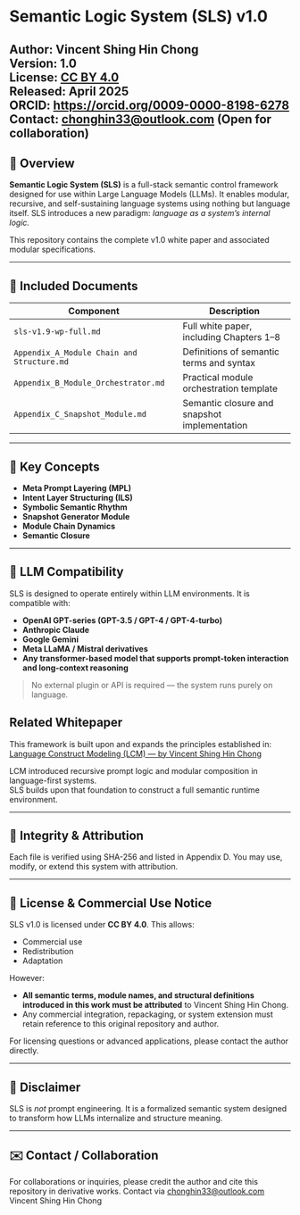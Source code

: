 # Semantic Logic System (SLS) v1.0

**Author:** Vincent Shing Hin Chong  
**Version:** 1.0  
**License:** [CC BY 4.0](https://creativecommons.org/licenses/by/4.0/)  
**Released:** April 2025  
**ORCID:** https://orcid.org/0009-0000-8198-6278     
**Contact:** chonghin33@outlook.com (Open for collaboration)
---

## 🧠 Overview

**Semantic Logic System (SLS)** is a full-stack semantic control framework designed for use within Large Language Models (LLMs). It enables modular, recursive, and self-sustaining language systems using nothing but language itself. SLS introduces a new paradigm: *language as a system’s internal logic.*

This repository contains the complete v1.0 white paper and associated modular specifications.

---

## 📘 Included Documents

| Component | Description |
|-----------|-------------|
| `sls-v1.9-wp-full.md` | Full white paper, including Chapters 1–8 |
| `Appendix_A_Module Chain and Structure.md` | Definitions of semantic terms and syntax |
| `Appendix_B_Module_Orchestrator.md` | Practical module orchestration template |
| `Appendix_C_Snapshot_Module.md` | Semantic closure and snapshot implementation |

---

## 📌 Key Concepts

- **Meta Prompt Layering (MPL)**  
- **Intent Layer Structuring (ILS)**  
- **Symbolic Semantic Rhythm**  
- **Snapshot Generator Module**  
- **Module Chain Dynamics**  
- **Semantic Closure**

---

## 🤖 LLM Compatibility

SLS is designed to operate entirely within LLM environments. It is compatible with:

- **OpenAI GPT-series (GPT-3.5 / GPT-4 / GPT-4-turbo)**
- **Anthropic Claude**
- **Google Gemini**
- **Meta LLaMA / Mistral derivatives**
- **Any transformer-based model that supports prompt-token interaction and long-context reasoning**

> No external plugin or API is required — the system runs purely on language.


## Related Whitepaper

This framework is built upon and expands the principles established in:
[Language Construct Modeling (LCM) — by Vincent Shing Hin Chong]([https://github.com/chonghin33/lcm-1.13-whitepaper])

LCM introduced recursive prompt logic and modular composition in language-first systems.  
SLS builds upon that foundation to construct a full semantic runtime environment.

---

## 🔐 Integrity & Attribution

Each file is verified using SHA-256 and listed in Appendix D. You may use, modify, or extend this system with attribution.

---

## 💼 License & Commercial Use Notice

SLS v1.0 is licensed under **CC BY 4.0**. This allows:

- Commercial use
- Redistribution
- Adaptation

However:

- **All semantic terms, module names, and structural definitions introduced in this work must be attributed** to Vincent Shing Hin Chong.
- Any commercial integration, repackaging, or system extension must retain reference to this original repository and author.

For licensing questions or advanced applications, please contact the author directly.

---

## 📣 Disclaimer

SLS is *not* prompt engineering. It is a formalized semantic system designed to transform how LLMs internalize and structure meaning.

---

## ✉️ Contact / Collaboration

For collaborations or inquiries, please credit the author and cite this repository in derivative works.
Contact via chonghin33@outlook.com  Vincent Shing Hin Chong
